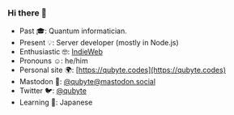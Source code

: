 ### Hi there 👋

- Past 🎓: Quantum informatician.
- Present 💡: Server developer (mostly in Node.js)
- Enthusiastic 🤓: [IndieWeb](https://indieweb.org/)
- Pronouns ☺️: he/him
- Personal site 🌍: [https://qubyte.codes](https://qubyte.codes)
- Mastodon 🦣: [@qubyte@mastodon.social](https://mastodon.social/@qubyte)
- Twitter 🐦: [@qubyte](https://twitter.com/qubyte)
- Learning 📖: Japanese
